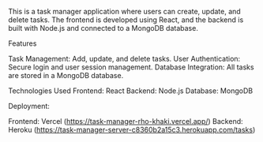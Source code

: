 This is a task manager application where users can create, update, and delete tasks. The frontend is developed using React, and the backend is built with Node.js and connected to a MongoDB database.

Features

Task Management: Add, update, and delete tasks.
User Authentication: Secure login and user session management.
Database Integration: All tasks are stored in a MongoDB database.

Technologies Used
Frontend: React
Backend: Node.js
Database: MongoDB

Deployment:

Frontend: Vercel (https://task-manager-rho-khaki.vercel.app/)
Backend: Heroku (https://task-manager-server-c8360b2a15c3.herokuapp.com/tasks)
 
